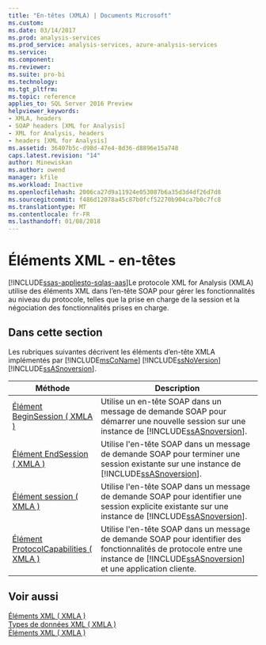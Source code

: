 ```yaml
---
title: "En-têtes (XMLA) | Documents Microsoft"
ms.custom: 
ms.date: 03/14/2017
ms.prod: analysis-services
ms.prod_service: analysis-services, azure-analysis-services
ms.service: 
ms.component: 
ms.reviewer: 
ms.suite: pro-bi
ms.technology: 
ms.tgt_pltfrm: 
ms.topic: reference
applies_to: SQL Server 2016 Preview
helpviewer_keywords:
- XMLA, headers
- SOAP headers [XML for Analysis]
- XML for Analysis, headers
- headers [XML for Analysis]
ms.assetid: 36407b5c-d98d-47e4-8d36-d8896e15a748
caps.latest.revision: "14"
author: Minewiskan
ms.author: owend
manager: kfile
ms.workload: Inactive
ms.openlocfilehash: 2006ca27d9a11924e053087b6a35d3d4df26d7d8
ms.sourcegitcommit: f486d12078a45c87b0fcf52270b904ca7b0c7fc8
ms.translationtype: MT
ms.contentlocale: fr-FR
ms.lasthandoff: 01/08/2018
---
```

# <a name="xml-elements---headers"></a>Éléments XML - en-têtes
[!INCLUDE[ssas-appliesto-sqlas-aas](../../../includes/ssas-appliesto-sqlas-aas.md)]Le protocole XML for Analysis (XMLA) utilise des éléments XML dans l’en-tête SOAP pour gérer les fonctionnalités au niveau du protocole, telles que la prise en charge de la session et la négociation des fonctionnalités prises en charge.  
  
## <a name="in-this-section"></a>Dans cette section  
 Les rubriques suivantes décrivent les éléments d’en-tête XMLA implémentés par [!INCLUDE[msCoName](../../../includes/msconame-md.md)] [!INCLUDE[ssNoVersion](../../../includes/ssnoversion-md.md)] [!INCLUDE[ssASnoversion](../../../includes/ssasnoversion-md.md)].  
  
|Méthode|Description|  
|------------|-----------------|  
|[Élément BeginSession &#40; XMLA &#41;](../../../analysis-services/xmla/xml-elements-headers/beginsession-element-xmla.md)|Utilise un en-tête SOAP dans un message de demande SOAP pour démarrer une nouvelle session sur une instance de [!INCLUDE[ssASnoversion](../../../includes/ssasnoversion-md.md)].|  
|[Élément EndSession &#40; XMLA &#41;](../../../analysis-services/xmla/xml-elements-headers/endsession-element-xmla.md)|Utilise l'en-tête SOAP dans un message de demande SOAP pour terminer une session existante sur une instance de [!INCLUDE[ssASnoversion](../../../includes/ssasnoversion-md.md)].|  
|[Élément session &#40; XMLA &#41;](../../../analysis-services/xmla/xml-elements-headers/session-element-xmla.md)|Utilise l'en-tête SOAP dans un message de demande SOAP pour identifier une session explicite existante sur une instance de [!INCLUDE[ssASnoversion](../../../includes/ssasnoversion-md.md)].|  
|[Élément ProtocolCapabilities &#40; XMLA &#41;](../../../analysis-services/xmla/xml-elements-headers/protocolcapabilities-element-xmla.md)|Utilise l'en-tête SOAP dans un message de demande SOAP pour identifier des fonctionnalités de protocole entre une instance de [!INCLUDE[ssASnoversion](../../../includes/ssasnoversion-md.md)] et une application cliente.|  
  
## <a name="see-also"></a>Voir aussi  
 [Éléments XML &#40; XMLA &#41;](http://msdn.microsoft.com/library/40ab2360-efb6-4ba6-bf23-e84964e51008)   
 [Types de données XML &#40; XMLA &#41;](../../../analysis-services/xmla/xml-data-types/xml-data-types-xmla.md)   
 [Éléments XML &#40; XMLA &#41;](http://msdn.microsoft.com/library/40ab2360-efb6-4ba6-bf23-e84964e51008)  
  
  
